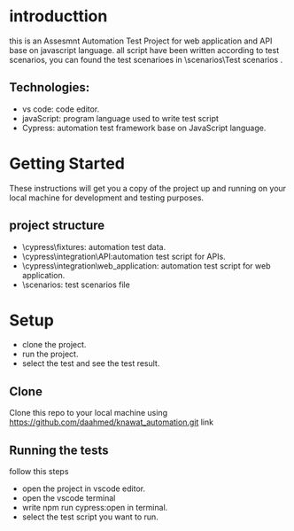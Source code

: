 
# introducttion 
this is an Assesmnt Automation Test Project for web application and API base on javascript language. all script have been written according to test scenarios, you can found the test scenarioes in \scenarios\Test scenarios .

## Technologies:
- vs code: code editor.
- javaScript: program language used to write test script
- Cypress: automation test framework base on JavaScript language.
 
# Getting Started
These instructions will get you a copy of the project up and running on your local machine for development and testing purposes.

## project structure
- \cypress\fixtures: automation test data.
- \cypress\integration\API:automation test script for APIs.
- \cypress\integration\web_application: automation test script for web application.
- \scenarios: test scenarios file 

# Setup
- clone the project.
- run the project.
- select the test and see the test result.

## Clone
Clone this repo to your local machine using https://github.com/daahmed/knawat_automation.git link

## Running the tests
follow this steps
- open the project in vscode editor.
- open the vscode terminal 
- write npm run cypress:open in terminal.
- select the test script you want to run.


  





